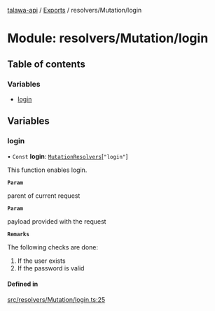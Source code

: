 [talawa-api](../README.md) / [Exports](../modules.md) / resolvers/Mutation/login

# Module: resolvers/Mutation/login

## Table of contents

### Variables

- [login](resolvers_Mutation_login.md#login)

## Variables

### login

• `Const` **login**: [`MutationResolvers`](types_generatedGraphQLTypes.md#mutationresolvers)[``"login"``]

This function enables login.

**`Param`**

parent of current request

**`Param`**

payload provided with the request

**`Remarks`**

The following checks are done:
1. If the user exists
2. If the password is valid

#### Defined in

[src/resolvers/Mutation/login.ts:25](https://github.com/PalisadoesFoundation/talawa-api/blob/ad7a1f7/src/resolvers/Mutation/login.ts#L25)
